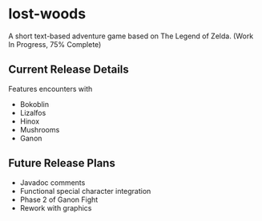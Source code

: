 # lost-woods
A short text-based adventure game based on The Legend of Zelda. (Work In Progress, 75% Complete)

## Current Release Details
Features encounters with
<ul>
  <li>Bokoblin</li>
  <li>Lizalfos</li>
  <li>Hinox</li>
  <li>Mushrooms</li>
  <li>Ganon</li>
</ul>

## Future Release Plans
<ul>
  <li>Javadoc comments</li>
  <li>Functional special character integration</li>
  <li>Phase 2 of Ganon Fight</li>
  <li>Rework with graphics</li>
</ul>